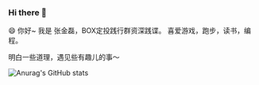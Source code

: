 ### Hi there 👋

<!--
**Zhang-Jinlei/Zhang-Jinlei** is a ✨ _special_ ✨ repository because its `README.md` (this file) appears on your GitHub profile.

Here are some ideas to get you started:

- 🔭 I’m currently working on ...
- 🌱 I’m currently learning ...
- 👯 I’m looking to collaborate on ...
- 🤔 I’m looking for help with ...
- 💬 Ask me about ...
- 📫 How to reach me: ...
- 😄 Pronouns: ...
- ⚡ Fun fact: ...
-->

😄 你好~ 我是 张金磊，BOX定投践行群资深践谍。 喜爱游戏，跑步，读书，编程。 

明白一些道理，遇见些有趣儿的事～



![Anurag's GitHub stats](https://github-readme-stats.vercel.app/api?username=Zhang-Jinlei&show_icons=true&theme=radical)
